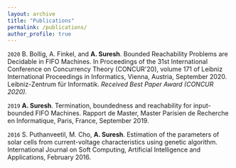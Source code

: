 ```yaml
---
layout: archive
title: "Publications"
permalink: /publications/
author_profile: true
---
```


`2020`
B. Bollig, A. Finkel, and __A. Suresh__. Bounded Reachability Problems are Decidable in FIFO Machines. In Proceedings of the 31st International Conference on Concurrency Theory (CONCUR'20), volume 171 of Leibniz International Proceedings in Informatics, Vienna, Austria, September 2020. Leibniz-Zentrum für Informatik. _Received Best Paper Award (CONCUR 2020)._

`2019`
__A. Suresh__. Termination, boundedness and reachability for input-bounded FIFO Machines. Rapport de Master, Master Parisien de Recherche en Informatique, Paris, France, September 2019.

`2016` S. Puthanveetil, M. Cho, __A. Suresh__. Estimation of the parameters of solar cells from current-voltage characteristics using genetic algorithm. International Journal on Soft Computing, Artificial Intelligence and Applications, February 2016.
